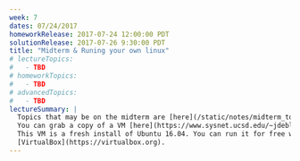 ```yaml
---
week: 7
dates: 07/24/2017
homeworkRelease: 2017-07-24 12:00:00 PDT
solutionRelease: 2017-07-26 9:30:00 PDT
title: "Midterm & Runing your own linux"
# lectureTopics:
#   - TBD
# homeworkTopics:
#   - TBD
# advancedTopics:
#   - TBD
lectureSummary: |
  Topics that may be on the midterm are [here](/static/notes/midterm_topics.html).
  You can grab a copy of a VM [here](https://www.sysnet.ucsd.edu/~jdeblasio/cse80-vm.ova) - the password is 'pleasechangeme'.
  This VM is a fresh install of Ubuntu 16.04. You can run it for free with
  [VirtualBox](https://virtualbox.org).
---
```

